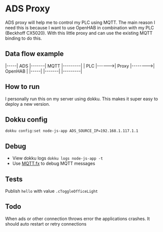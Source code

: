 # ADS Proxy
ADS proxy will help me to control my PLC using MQTT. The main reason I need this is because I want to use OpenHAB in combination with my PLC (Beckhoff CX5020). With this little proxy and can use the existing MQTT binding to do this.

## Data flow example

|-----|  ADS  |-------|  MQTT   |---------|
| PLC |------>| Proxy |-------->| OpenHAB |
|-----|       |-------|         |---------|

## How to run
I personally run this on my server using dokku. This makes it super easy to deploy a new version.

## Dokku config
```
dokku config:set node-js-app ADS_SOURCE_IP=192.168.1.117.1.1
```

## Debug
* View dokku logs `dokku logs node-js-app -t`
* Use [MQTT.fx](http://www.jensd.de/apps/mqttfx/) to debug MQTT messages

## Tests
Publish `hello` with value `.cToggleOfficeLight`

## Todo
When ads or other connection throws error the applications crashes. It should auto restart
or retry connections
